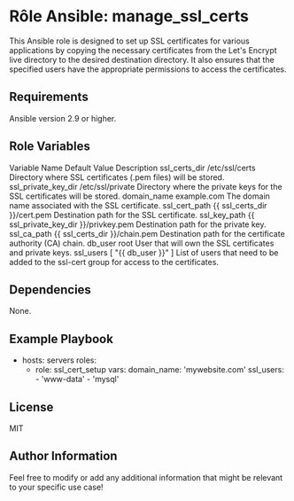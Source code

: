 Rôle Ansible: manage_ssl_certs
=========

This Ansible role is designed to set up SSL certificates for various applications by copying the necessary certificates from the Let's Encrypt live directory to the desired destination directory. It also ensures that the specified users have the appropriate permissions to access the certificates.

Requirements
------------

Ansible version 2.9 or higher.

Role Variables
--------------

Variable Name	Default Value	Description
ssl_certs_dir	/etc/ssl/certs	Directory where SSL certificates (.pem files) will be stored.
ssl_private_key_dir	/etc/ssl/private	Directory where the private keys for the SSL certificates will be stored.
domain_name	example.com	The domain name associated with the SSL certificate.
ssl_cert_path	{{ ssl_certs_dir }}/cert.pem	Destination path for the SSL certificate.
ssl_key_path	{{ ssl_private_key_dir }}/privkey.pem	Destination path for the private key.
ssl_ca_path	{{ ssl_certs_dir }}/chain.pem	Destination path for the certificate authority (CA) chain.
db_user	root	User that will own the SSL certificates and private keys.
ssl_users	[ "{{ db_user }}" ]	List of users that need to be added to the ssl-cert group for access to the certificates.


Dependencies
------------

None.

Example Playbook
----------------

- hosts: servers
  roles:
    - role: ssl_cert_setup
      vars:
        domain_name: 'mywebsite.com'
        ssl_users:
          - 'www-data'
          - 'mysql'


License
-------

MIT

Author Information
------------------

Feel free to modify or add any additional information that might be relevant to your specific use case!
